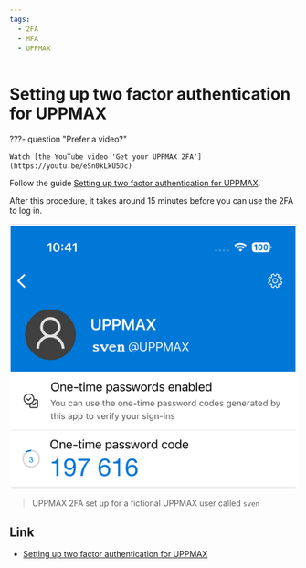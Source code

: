 ```yaml
---
tags:
  - 2FA
  - MFA
  - UPPMAX
---
```


# Setting up two factor authentication for UPPMAX

???- question "Prefer a video?"

    Watch [the YouTube video 'Get your UPPMAX 2FA'](https://youtu.be/eSn0kLkU5Dc)

Follow the guide [Setting up two factor authentication for UPPMAX](https://www.uu.se/en/centre/uppmax/get-started/2-factor).

After this procedure, it takes around 15 minutes before you can use
the 2FA to log in.

![UPPMAX 2FA set up for a fictional UPPMAX user called `sven`](./img/uppmax_2fa.png)

> UPPMAX 2FA set up for a fictional UPPMAX user called `sven`

## Link

- [Setting up two factor authentication for UPPMAX](https://www.uu.se/en/centre/uppmax/get-started/2-factor)
